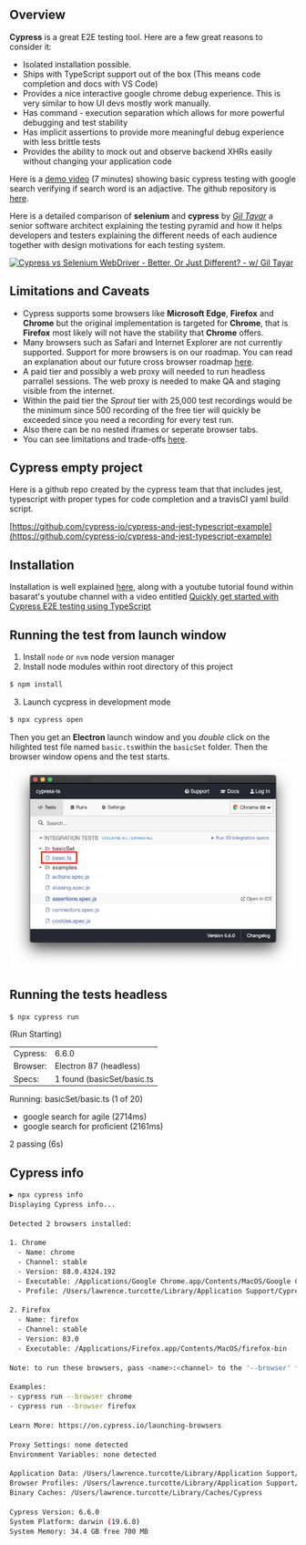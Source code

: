 ## Overview
**Cypress** is a great E2E testing tool. Here are a few great reasons to consider it:

- Isolated installation possible.
- Ships with TypeScript support out of the box (This means code completion and docs with VS Code)
- Provides a nice interactive google chrome debug experience. This is very similar to how UI devs mostly work manually.
- Has command - execution separation which allows for more powerful debugging and test stability 
- Has implicit assertions to provide more meaningful debug experience with less brittle tests
- Provides the ability to mock out and observe backend XHRs easily without changing your application code

Here is a [demo video](https://youtu.be/ZGEeve8MQiE) (7 minutes) showing basic cypress testing with google search verifying if search word is an adjactive. The github repository is [here](https://github.com/ltenfield/cypress-example-ts).

Here is a detailed comparison of **selenium** and **cypress** by [*Gil Tayar*](https://www.linkedin.com/in/giltayar/?originalSubdomain=il) a senior software architect explaining the testing pyramid and how it helps developers and testers explaining the different needs of each audience together with design motivations for each testing system. 

[![Cypress vs Selenium WebDriver - Better, Or Just Different? - w/ Gil Tayar](http://img.youtube.com/vi/D7vxFuwnUio/0.jpg)](http://www.youtube.com/watch?v=D7vxFuwnUio)

## Limitations and Caveats
- Cypress supports some browsers like **Microsoft Edge**, **Firefox** and **Chrome** but the original implementation is targeted for **Chrome**, that is **Firefox** most likely will not have the stability that **Chrome** offers. 
- Many browsers such as Safari and Internet Explorer are not currently supported. Support for more browsers is on our roadmap. You can read an explanation about our future cross browser roadmap [here](https://github.com/cypress-io/cypress/issues/310).
- A paid tier and possibly a web proxy will needed to run headless parrallel sessions. The web proxy is needed to make QA and staging visible from the internet.
- Within the paid tier the *Sprout* tier with 25,000 test recordings would be the minimum since 500 recording of the free tier will quickly be exceeded since you need a recording for every test run.  
- Also there can be no nested iframes or seperate browser tabs.
- You can see limitations and trade-offs [here](https://docs.cypress.io/guides/references/trade-offs.html#Permanent-trade-offs-1).

## Cypress empty project

Here is a github repo created by the cypress team that that includes jest, typescript with proper types for code completion and a travisCI yaml build script.

[https://github.com/cypress-io/cypress-and-jest-typescript-example](https://github.com/cypress-io/cypress-and-jest-typescript-example)

## Installation
Installation is well explained [here](https://basarat.gitbook.io/typescript/intro-1/cypress#installation), along with a youtube tutorial found within basarat's youtube channel with a video entitled [Quickly get started with Cypress E2E testing using TypeScript](https://www.youtube.com/watch?v=n3SvvZSWwfM)

## Running the test from launch window
1. Install `node` or `nvm` node version manager
2. Install node modules within root directory of this project
```sh
$ npm install
```
3. Launch cycpress in development mode
```sh
$ npx cypress open
```
Then you get an **Electron** launch window and you *double* click on the hilighted test file named `basic.ts`within the `basicSet` folder. Then the browser window opens and the test starts.
![cypress-launch-window](docs/images/cypress-launch-window.png)

## Running the tests headless

```sh
$ npx cypress run
```
(Run Starting)

| | |
| - | - |
|Cypress: | 6.6.0 |
| Browser: | Electron 87 (headless) |
| Specs: | 1 found (basicSet/basic.ts |

  Running:  basicSet/basic.ts (1 of 20)

  - google search for agile (2714ms)
  - google search for proficient (2161ms)

  2 passing (6s)

  ## Cypress info

```sh
▶ npx cypress info
Displaying Cypress info...

Detected 2 browsers installed:

1. Chrome
  - Name: chrome
  - Channel: stable
  - Version: 88.0.4324.192
  - Executable: /Applications/Google Chrome.app/Contents/MacOS/Google Chrome
  - Profile: /Users/lawrence.turcotte/Library/Application Support/Cypress/cy/production/browsers/chrome-stable

2. Firefox
  - Name: firefox
  - Channel: stable
  - Version: 83.0
  - Executable: /Applications/Firefox.app/Contents/MacOS/firefox-bin

Note: to run these browsers, pass <name>:<channel> to the '--browser' field

Examples:
- cypress run --browser chrome
- cypress run --browser firefox

Learn More: https://on.cypress.io/launching-browsers

Proxy Settings: none detected
Environment Variables: none detected

Application Data: /Users/lawrence.turcotte/Library/Application Support/cypress/cy/development
Browser Profiles: /Users/lawrence.turcotte/Library/Application Support/cypress/cy/development/browsers
Binary Caches: /Users/lawrence.turcotte/Library/Caches/Cypress

Cypress Version: 6.6.0
System Platform: darwin (19.6.0)
System Memory: 34.4 GB free 700 MB
```
